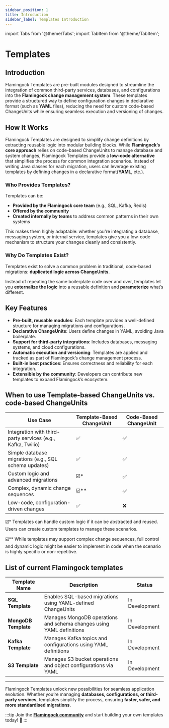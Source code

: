 ```yaml
---
sidebar_position: 1
title: Introduction
sidebar_label: Templates Introduction
---
```


import Tabs from '@theme/Tabs';
import TabItem from '@theme/TabItem';

# Templates

## Introduction

Flamingock Templates are pre-built modules designed to streamline the integration of common third-party services, databases, and configurations into the **Flamingock change management system**. These templates provide a structured way to define configuration changes in declarative format (such as **YAML** files), reducing the need for custom code-based ChangeUnits while ensuring seamless execution and versioning of changes.

## How It Works

Flamingock Templates are designed to simplify change definitions by extracting reusable logic into modular building blocks. While **Flamingock’s core approach** relies on code-based ChangeUnits to manage database and system changes, Flamingock Templates provide a **low-code alternative** that simplifies the process for common integration scenarios. Instead of writing Java classes for each migration, users can leverage existing templates by defining changes in a declarative format(**YAML**, etc.).

### Who Provides Templates?

Templates can be:
- **Provided by the Flamingock core team** (e.g., SQL, Kafka, Redis)
- **Offered by the community**
- **Created internally by teams** to address common patterns in their own systems

This makes them highly adaptable: whether you're integrating a database, messaging system, or internal service, templates give you a low-code mechanism to structure your changes cleanly and consistently.

### Why Do Templates Exist?

Templates exist to solve a common problem in traditional, code-based migrations: **duplicated logic across ChangeUnits**.

Instead of repeating the same boilerplate code over and over, templates let you **externalize the logic** into a reusable definition and **parameterize** what’s different.



## Key Features

- **Pre-built, reusable modules**: Each template provides a well-defined structure for managing migrations and configurations.
- **Declarative ChangeUnits**: Users define changes in YAML, avoiding Java boilerplate.
- **Support for third-party integrations**: Includes databases, messaging systems, and cloud configurations.
- **Automatic execution and versioning**: Templates are applied and tracked as part of Flamingock’s change management process.
- **Built-in best practices**: Ensures correctness and reliability for each integration.
- **Extensible by the community**: Developers can contribute new templates to expand Flamingock’s ecosystem.

## When to use Template-based ChangeUnits vs. code-based ChangeUnits

| **Use Case** | **Template-Based ChangeUnit** | **Code-Based ChangeUnit** |
|-------------|-----------------------------|-------------------------|
| Integration with third-party services (e.g., Kafka, Twilio) | ✅ | ✅ |
| Simple database migrations (e.g., SQL schema updates) | ✅ | ✅ |
| Custom logic and advanced migrations | ☑️* | ✅ |
| Complex, dynamic change sequences | ☑️** | ✅ |
| Low-code, configuration-driven changes | ✅ | ❌ |

☑️* Templates can handle custom logic if it can be abstracted and reused. Users can create custom templates to manage these scenarios.

☑️** While templates may support complex change sequences, full control and dynamic logic might be easier to implement in code when the scenario is highly specific or non-repetitive.


## List of current Flamingock templates

| Template Name | Description | Status |
|--------------|-------------|---------|
| **SQL Template** | Enables SQL-based migrations using YAML-defined ChangeUnits | In Development |
| **MongoDB Template** | Manages MongoDB operations and schema changes using YAML definitions | In Development |
| **Kafka Template** | Manages Kafka topics and configurations using YAML definitions | In Development |
| **S3 Template** | Manages S3 bucket operations and object configurations via YAML | In Development |

---

Flamingock Templates unlock new possibilities for seamless application evolution. Whether you’re managing **databases, configurations, or third-party services**, templates simplify the process, ensuring **faster, safer, and more standardised migrations**. 

:::tip 
Join the [**Flamingock community**](https://github.com/flamingock/flamingock-project/discussions) and start building your own templates today! 🚀
:::
